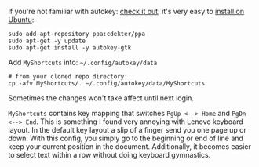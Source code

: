 If you're not familiar with autokey: [check it out](https://github.com/autokey/autokey); it's very easy to [install on Ubuntu](https://github.com/autokey/autokey#ubuntumintdebian):
```
sudo add-apt-repository ppa:cdekter/ppa
sudo apt-get -y update
sudo apt-get install -y autokey-gtk
```

Add `MyShortcuts` into: `~/.config/autokey/data`
```
# from your cloned repo directory:
cp -afv MyShortcuts/. ~/.config/autokey/data/MyShortcuts
```
Sometimes the changes won't take affect until next login.

`MyShortcuts` contains key mapping that switches `PgUp <--> Home` and `PgDn <--> End`. This is something I found very annoying with Lenovo keyboard layout. In the default key layout a slip of a finger send you one page up or down. With this config, you simply go to the beginning or end of line and keep your current position in the document. Additionally, it becomes easier to select text within a row without doing keyboard gymnastics.  
